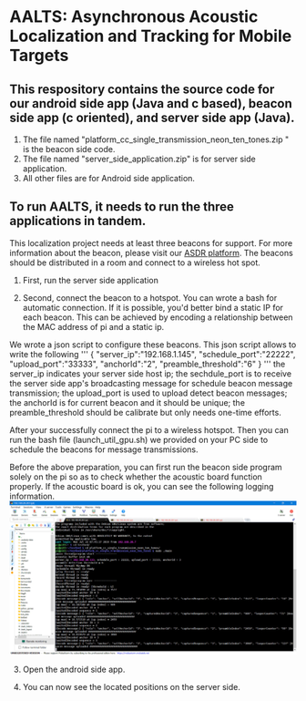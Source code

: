 # AALTS: Asynchronous Acoustic Localization and Tracking for Mobile Targets


## This respository contains the source code for our android side app (Java and c based), beacon side app (c oriented), and server side app (Java).

1. The file named "platform_cc_single_transmission_neon_ten_tones.zip
" is the beacon side code. 
2. The file named "server_side_application.zip" is for server side application.
3. All other files are for Android side application. 


## To run AALTS, it needs to run the three applications in tandem. 
This localization project needs at least three beacons for support. For more information about the beacon, please visit our [ASDR platform](https://github.com/caichao/ASDR). The beacons should be distributed in a room and connect to a wireless hot spot. 

1. First, run the server side application

2. Second, connect the beacon to a hotspot. You can wrote a bash for automatic connection. 
If it is possible, you'd better bind a static IP for each beacon. This can be achieved by encoding a relationship between the MAC address of pi and a static ip. 


We wrote a json script to configure these beacons. This json script allows to write the following 
'''
{
"server_ip":"192.168.1.145", 
"schedule_port":"22222",
"upload_port":"33333",
"anchorId":"2",
"preamble_threshold":"6"
}
'''
the server_ip indicates your server side host ip;
the sechdule_port is to receive the server side app's broadcasting message for schedule beacon message transmission;
the upload_port is used to upload detect beacon messages;
the anchorId is for current beacon and it should be unique;
the preamble_threshold should be calibrate but only needs one-time efforts. 

After your successfully connect the pi to a wireless hotspot. Then you can run the bash file (launch_util_gpu.sh) we provided on your PC side to schedule the beacons for message transmissions. 

Before the above preparation, you can first run the beacon side program solely on the pi so as to check whether the acoustic board function properly. 
If the acoustic board is ok, you can see the following logging information. 
![Log message is the board is ok](https://github.com/caichao/AALTS/blob/master/images/anchor_debug.webp)


3. Open the android side app. 

4. You can now see the located positions on the server side. 
